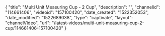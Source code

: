 {
    "title": "Multi Unit Measuring Cup - 2 Cup",
    "description": "",
    "channelid": "114661406",
    "videoid": "157100420",
    "date_created": "1522352053",
    "date_modified": "1522689038",
    "type": "captivate",
    "layout": "channelVideo",
    "url": "\/latest-videos\/multi-unit-measuring-cup-2-cup\/114661406-157100420"
}